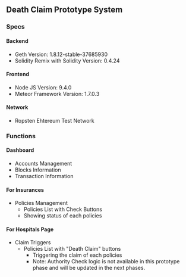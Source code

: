 ## Death Claim Prototype System

### Specs
#### Backend
* Geth Version: 1.8.12-stable-37685930
* Solidity Remix with Solidity Version: 0.4.24

#### Frontend
* Node JS Version: 9.4.0
* Meteor Framework Version: 1.7.0.3

#### Network
* Ropsten Ehtereum Test Network

### Functions
#### Dashboard
  * Accounts Management
  * Blocks Information
  * Transaction Information

#### For Insurances
* Policies Management
  * Policies List with Check Buttons
  * Showing status of each policies

#### For Hospitals Page
* Claim Triggers
  * Policies List with "Death Claim" buttons
    * Triggering the claim of each policies
    * Note: Authority Check logic is not available in this prototype phase and will be updated in the next phases.

